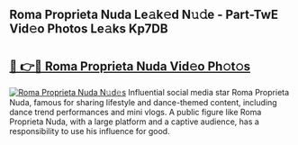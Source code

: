 ## Roma Proprieta Nuda Le𝚊k𝚎d N𝚞𝚍e - Part-TwE Vid𝚎o Photos Le𝚊ks Kp7DB

# <h2><a href="http://fbe66h.evod.top/?m=Roma+Proprieta+Nuda">🔗 👉🔴 Roma Proprieta Nuda Vid𝚎o Ph𝚘t𝚘s</a></h2>

[![Roma Proprieta Nuda N𝚞d𝚎s](https://i.imgur.com/8V9OHl7.gif)](http://fbe66h.evod.top/?m=Roma+Proprieta+Nuda)
Influential social media star Roma Proprieta Nuda, famous for sharing lifestyle and dance-themed content, including dance trend performances and mini vlogs. A public figure like Roma Proprieta Nuda, with a large platform and a captive audience, has a responsibility to use his influence for good. 
